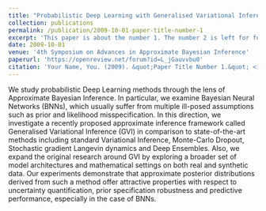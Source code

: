 ```yaml
---
title: "Probabilistic Deep Learning with Generalised Variational Inference"
collection: publications
permalink: /publication/2009-10-01-paper-title-number-1
excerpt: 'This paper is about the number 1. The number 2 is left for future work.'
date: 2009-10-01
venue: '4th Symposium on Advances in Approximate Bayesian Inference'
paperurl: 'https://openreview.net/forum?id=L_jGauvvbu0'
citation: 'Your Name, You. (2009). &quot;Paper Title Number 1.&quot; <i>Journal 1</i>. 1(1).'
---
```

We study probabilistic Deep Learning methods through the lens of Approximate Bayesian Inference. In particular, we examine Bayesian Neural Networks (BNNs), which usually suffer from multiple ill-posed assumptions such as prior and likelihood misspecification. In this direction, we investigate a recently proposed approximate inference framework called Generalised Variational Inference (GVI) in comparison to state-of-the-art methods including standard Variational Inference, Monte-Carlo Dropout, Stochastic gradient Langevin dynamics and Deep Ensembles. Also, we expand the original research around GVI by exploring a broader set of model architectures and mathematical settings on both real and synthetic data. Our experiments demonstrate that approximate posterior distributions derived from such a method offer attractive properties with respect to uncertainty quantification, prior specification robustness and predictive performance, especially in the case of BNNs.
